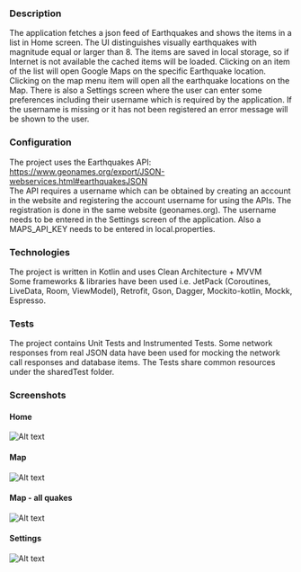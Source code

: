 ### Description

The application fetches a json feed of Earthquakes and shows the items in a list in Home screen.
The UI distinguishes visually earthquakes with magnitude equal or larger than 8. 
The items are saved in local storage, so if Internet is not available the cached items will be loaded. 
Clicking on an item of the list will open Google Maps on the specific Earthquake location.
Clicking on the map menu item will open all the earthquake locations on the Map.
There is also a Settings screen where the user can enter some preferences including their username 
which is required by the application. If the username is missing or it has not been registered
an error message will be shown to the user.

### Configuration

The project uses the Earthquakes API: https://www.geonames.org/export/JSON-webservices.html#earthquakesJSON  
The API requires a username which can be obtained by creating an account in the website and registering the 
account username for using the APIs. The registration is done in the same website (geonames.org). 
The username needs to be entered in the Settings screen of the application.
Also a MAPS_API_KEY needs to be entered in local.properties.

### Technologies

The project is written in Kotlin and uses Clean Architecture + MVVM \
Some frameworks & libraries have been used i.e. JetPack (Coroutines, LiveData, Room, ViewModel), Retrofit, Gson, 
Dagger, Mockito-kotlin, Mockk, Espresso.

### Tests

The project contains Unit Tests and Instrumented Tests. Some network responses from real JSON data have been 
used for mocking the network call responses and database items. The Tests share common resources under the 
sharedTest folder.

### Screenshots

#### Home
![Alt text](screenshots/home-1.png?raw=true "app screenshot")

#### Map
![Alt text](screenshots/map-1.png?raw=true "app screenshot")

#### Map - all quakes
![Alt text](screenshots/map-all-quakes.png?raw=true "app screenshot")

#### Settings
![Alt text](screenshots/settings-1.png?raw=true "app screenshot")
